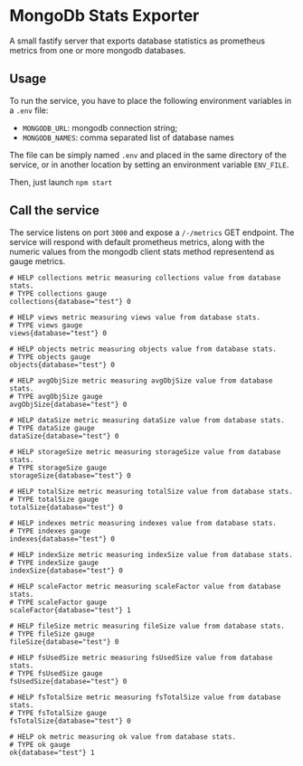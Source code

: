 # MongoDb Stats Exporter

A small fastify server that exports database statistics as prometheus metrics from one or more mongodb databases.

## Usage

To run the service, you have to place the following environment variables in a `.env` file:

* `MONGODB_URL`: mongodb connection string;
* `MONGODB_NAMES`: comma separated list of database names

The file can be simply named `.env` and placed in the same directory of the service, or in another location by setting an environment variable `ENV_FILE`.

Then, just launch `npm start`

## Call the service

The service listens on port `3000` and expose a `/-/metrics` GET endpoint. The service will respond with default prometheus metrics, along with the numeric values from the mongodb client stats method representend as gauge metrics.

```
# HELP collections metric measuring collections value from database stats.
# TYPE collections gauge
collections{database="test"} 0

# HELP views metric measuring views value from database stats.
# TYPE views gauge
views{database="test"} 0

# HELP objects metric measuring objects value from database stats.
# TYPE objects gauge
objects{database="test"} 0

# HELP avgObjSize metric measuring avgObjSize value from database stats.
# TYPE avgObjSize gauge
avgObjSize{database="test"} 0

# HELP dataSize metric measuring dataSize value from database stats.
# TYPE dataSize gauge
dataSize{database="test"} 0

# HELP storageSize metric measuring storageSize value from database stats.
# TYPE storageSize gauge
storageSize{database="test"} 0

# HELP totalSize metric measuring totalSize value from database stats.
# TYPE totalSize gauge
totalSize{database="test"} 0

# HELP indexes metric measuring indexes value from database stats.
# TYPE indexes gauge
indexes{database="test"} 0

# HELP indexSize metric measuring indexSize value from database stats.
# TYPE indexSize gauge
indexSize{database="test"} 0

# HELP scaleFactor metric measuring scaleFactor value from database stats.
# TYPE scaleFactor gauge
scaleFactor{database="test"} 1

# HELP fileSize metric measuring fileSize value from database stats.
# TYPE fileSize gauge
fileSize{database="test"} 0

# HELP fsUsedSize metric measuring fsUsedSize value from database stats.
# TYPE fsUsedSize gauge
fsUsedSize{database="test"} 0

# HELP fsTotalSize metric measuring fsTotalSize value from database stats.
# TYPE fsTotalSize gauge
fsTotalSize{database="test"} 0

# HELP ok metric measuring ok value from database stats.
# TYPE ok gauge
ok{database="test"} 1
```
